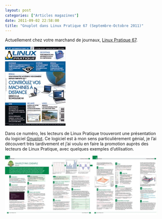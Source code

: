 ```yaml
---
layout: post
categories: ["Articles magazines"]
date: 2011-09-02 22:58:00
title: "Gnuplot dans Linux Pratique 67 (Septembre-Octobre 2011)"
---
```


Actuellement chez votre marchand de journaux, [Linux Pratique 67](http://www.linux-pratique.com/index.php/2011/09/02/linux-pratique-n%C2%B067-%E2%80%93-septembreoctobre-2011-%E2%80%93-chez-votre-marchand-de-journaux).

[![couverture](/assets/images/articles/LP67-couv.webp)](http://www.linux-pratique.com/index.php/2011/09/02/linux-pratique-n%C2%B067-%E2%80%93-septembreoctobre-2011-%E2%80%93-chez-votre-marchand-de-journaux)

Dans ce numéro, les lecteurs de Linux Pratique trouveront une
présentation du logiciel [Gnuplot](http://www.gnuplot.info/).
Ce logiciel est à mon sens particulièrement génial, je l’ai
découvert très tardivement et j’ai voulu en faire la promotion auprès
des lecteurs de Linux Pratique, avec quelques exemples d’utilisation.

![article](/assets/images/articles/LP67-gnuplot.webp)
